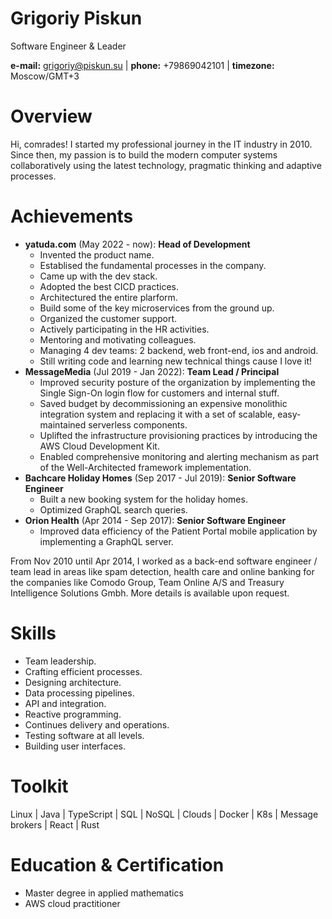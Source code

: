 # Grigoriy Piskun

Software Engineer & Leader

**e-mail:** grigoriy@piskun.su | **phone:** +79869042101 | **timezone:** Moscow/GMT+3

# Overview

Hi, comrades! I started my professional journey in the IT industry in 2010. Since then, my passion is to build the modern computer systems collaboratively using the latest technology, pragmatic thinking and adaptive processes.

# Achievements

- **yatuda.com** (May 2022 - now): **Head of Development**
  - Invented the product name.
  - Establised the fundamental processes in the company.
  - Came up with the dev stack.
  - Adopted the best CICD practices.
  - Architectured the entire plarform.
  - Build some of the key microservices from the ground up.
  - Organized the customer support.
  - Actively participating in the HR activities.
  - Mentoring and motivating colleagues.
  - Managing 4 dev teams: 2 backend, web front-end, ios and android.
  - Still writing code and learning new technical things cause I love it!
- **MessageMedia** (Jul 2019 - Jan 2022): **Team Lead / Principal**
  - Improved security posture of the organization by implementing the Single Sign-On login flow for customers and internal stuff.
  - Saved budget by decommissioning an expensive monolithic integration system and replacing it with a set of scalable, easy-maintained serverless components.
  - Uplifted the infrastructure provisioning practices by introducing the AWS Cloud Development Kit.
  - Enabled comprehensive monitoring and alerting mechanism as part of the Well-Architected framework implementation.
- **Bachcare Holiday Homes** (Sep 2017 - Jul 2019): **Senior Software Engineer**
  - Built a new booking system for the holiday homes.
  - Optimized GraphQL search queries.
- **Orion Health** (Apr 2014 - Sep 2017): **Senior Software Engineer**
  - Improved data efficiency of the Patient Portal mobile application by implementing a GraphQL server.

From Nov 2010 until Apr 2014, I worked as a back-end software engineer / team lead in areas like spam detection, health care and online banking for the companies like Comodo Group, Team Online A/S and Treasury Intelligence Solutions Gmbh. More details is available upon request.

# Skills

- Team leadership.
- Crafting efficient processes.
- Designing architecture.
- Data processing pipelines.
- API and integration.
- Reactive programming.
- Continues delivery and operations.
- Testing software at all levels.
- Building user interfaces.

# Toolkit

Linux | Java | TypeScript | SQL | NoSQL | Clouds | Docker | K8s | Message brokers | React | Rust

# Education & Certification

- Master degree in applied mathematics
- AWS cloud practitioner
